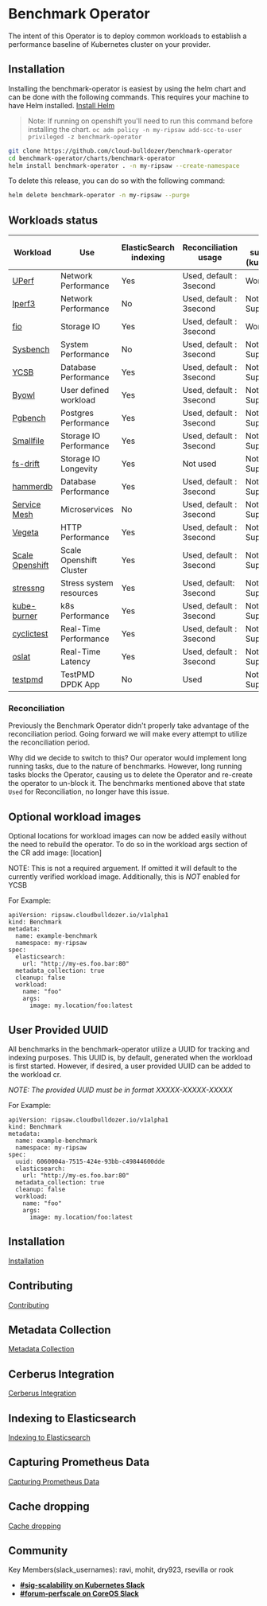 # Benchmark Operator

The intent of this Operator is to deploy common workloads to establish
a performance baseline of Kubernetes cluster on your provider.

## Installation

Installing the benchmark-operator is easiest by using the helm chart and can be done with the following commands. This requires 
your machine to have Helm installed. [Install Helm](https://helm.sh/docs/intro/install/)

> Note: If running on openshift you'll need to run this command before installing the chart. `oc adm policy -n my-ripsaw add-scc-to-user privileged -z benchmark-operator`



```bash
git clone https://github.com/cloud-bulldozer/benchmark-operator
cd benchmark-operator/charts/benchmark-operator
helm install benchmark-operator . -n my-ripsaw --create-namespace
```

To delete this release, you can do so with the following command:

```bash
helm delete benchmark-operator -n my-ripsaw --purge
```



## Workloads status

| Workload                       | Use                    | ElasticSearch indexing  | Reconciliation usage       | VM support (kubevirt) | Kata Containers |
| ------------------------------ | ---------------------- | ------------------ | -------------------------- | --------------------- | --------------- |
| [UPerf](docs/uperf.md)         | Network Performance    | Yes                |  Used, default : 3second  | Working                | Working         |
| [Iperf3](docs/iperf.md)       | Network Performance     | No                 |  Used, default : 3second  | Not Supported          | Preview         |
| [fio](docs/fio_distributed.md) | Storage IO             | Yes                |  Used, default : 3second  | Working                | Working         |
| [Sysbench](docs/sysbench.md)   | System Performance     | No                 |  Used, default : 3second  | Not Supported          | Preview         |
| [YCSB](docs/ycsb.md)           | Database Performance   | Yes            |  Used, default : 3second  | Not Supported          | Preview         |
| [Byowl](docs/byowl.md)         | User defined workload  | Yes            |  Used, default : 3second  | Not Supported          | Preview         |
| [Pgbench](docs/pgbench.md)     | Postgres Performance   | Yes            |  Used, default : 3second  | Not Supported          | Preview         |
| [Smallfile](docs/smallfile.md) | Storage IO Performance | Yes            |  Used, default : 3second  | Not Supported          | Preview         |
| [fs-drift](docs/fs-drift.md)   | Storage IO Longevity   | Yes            |  Not used                 | Not Supported          | Preview         |
| [hammerdb](docs/hammerdb.md)   | Database Performance   | Yes            |  Used, default : 3second  | Not Supported          | Preview         |
| [Service Mesh](docs/servicemesh.md) | Microservices     | No            |  Used, default : 3second   | Not Supported         | Preview         |
| [Vegeta](docs/vegeta.md)       | HTTP Performance       | Yes            |  Used, default : 3second  | Not Supported          | Preview         |
| [Scale Openshift](docs/scale_openshift.md) | Scale Openshift Cluster       | Yes            |  Used, default : 3second  | Not Supported         | Preview        |
| [stressng](docs/stressng.md)   | Stress system resources | Yes            |  Used, default: 3second  | Not Supported         | Preview        |
| [kube-burner](docs/kube-burner.md)  | k8s Performance   | Yes            |  Used, default : 3second  | Not Supported          | Preview         |
| [cyclictest](docs/cyclictest.md)  | Real-Time Performance   | Yes       |  Used, default : 3second  | Not Supported          | Preview         |
| [oslat](docs/oslat.md)         | Real-Time Latency      | Yes           |  Used, default : 3second   | Not Supported          | Preview         |
| [testpmd](docs/testpmd.md)         | TestPMD DPDK App      | No           |  Used   | Not Supported          | Preview         |


### Reconciliation

Previously the Benchmark Operator didn't properly take advantage of the reconciliation period. Going forward
we will make every attempt to utilize the reconciliation period.

Why did we decide to switch to this? Our operator would implement long running tasks, due to the nature of benchmarks.
However, long running tasks blocks the Operator, causing us to delete the Operator and re-create the operator to
un-block it. The benchmarks mentioned above that state `Used` for Reconciliation, no longer have this issue.

## Optional workload images
Optional locations for workload images can now be added easily without the need to rebuild the operator.
To do so in the workload args section of the CR add image: [location]

NOTE: This is not a required arguement. If omitted it will default to the currently verified workload image.
Additionally, this is *NOT* enabled for YCSB

For Example:

```
apiVersion: ripsaw.cloudbulldozer.io/v1alpha1
kind: Benchmark
metadata:
  name: example-benchmark
  namespace: my-ripsaw
spec:
  elasticsearch:
    url: "http://my-es.foo.bar:80"
  metadata_collection: true
  cleanup: false
  workload:
    name: "foo"
    args:
      image: my.location/foo:latest
```

## User Provided UUID
All benchmarks in the benchmark-operator utilize a UUID for tracking and indexing purposes. This UUID is,
by default, generated when the workload is first started. However, if desired, a user provided UUID can
be added to the workload cr.

*NOTE: The provided UUID must be in format XXXXX-XXXXX-XXXXX*

For Example:
```
apiVersion: ripsaw.cloudbulldozer.io/v1alpha1
kind: Benchmark
metadata:
  name: example-benchmark
  namespace: my-ripsaw
spec:
  uuid: 6060004a-7515-424e-93bb-c49844600dde
  elasticsearch:
    url: "http://my-es.foo.bar:80"
  metadata_collection: true
  cleanup: false
  workload:
    name: "foo"
    args:
      image: my.location/foo:latest
```

## Installation
[Installation](docs/installation.md)

## Contributing
[Contributing](CONTRIBUTE.md)

## Metadata Collection
[Metadata Collection](docs/metadata.md)

## Cerberus Integration
[Cerberus Integration](docs/cerberus.md)

## Indexing to Elasticsearch
[Indexing to Elasticsearch](docs/elastic.md)

## Capturing Prometheus Data
[Capturing Prometheus Data](docs/prometheus.md)

## Cache dropping
[Cache dropping](docs/cache_dropping.md)

## Community
Key Members(slack_usernames): ravi, mohit, dry923, rsevilla or rook
* [**#sig-scalability on Kubernetes Slack**](https://kubernetes.slack.com)
* [**#forum-perfscale on CoreOS Slack**](https://coreos.slack.com)
